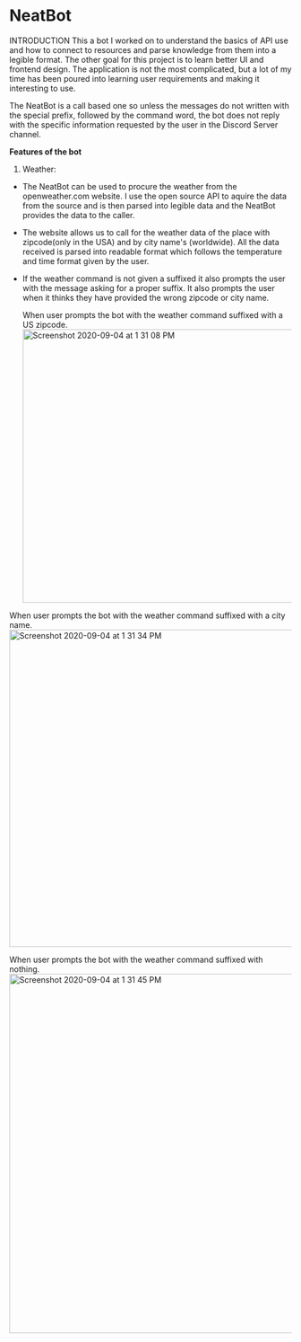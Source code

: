 # NeatBot

INTRODUCTION
This a bot I worked on to understand the basics of API use and how to connect to resources and parse knowledge from them into a legible format. The other goal for this project is to learn better UI and frontend design. The application is not the most complicated, but a lot of my time has been poured into learning user requirements and making it interesting to use.

The NeatBot is a call based one so unless the messages do not written with the special prefix, followed by the command word, the bot does not reply with the specific information requested by the user in the Discord Server channel.


<strong>Features of the bot</strong>



1) Weather: 
  - The NeatBot can be used to procure the weather from the openweather.com website. I use the open source API 
    to aquire the data from the source and is then parsed into legible data and the NeatBot provides the
    data to the caller. 
  
  - The website allows us to call for the weather data of the place with zipcode(only in the USA) and by city name's (worldwide).
    All the data received is parsed into readable format which follows the temperature and time format given by the user. 
  
  - If the weather command is not given a suffixed it also prompts the user with the message asking for a proper suffix. It also
    prompts the user when it thinks they have provided the wrong zipcode or city name. 
  
    When user prompts the bot with the weather command suffixed with a US zipcode.
    <img width="487" alt="Screenshot 2020-09-04 at 1 31 08 PM" src="https://user-images.githubusercontent.com/56141766/95640139-52af5c00-0a69-11eb-92ee-  247a65b692aa.png">

When user prompts the bot with the weather command suffixed with a city name.
<img width="565" alt="Screenshot 2020-09-04 at 1 31 34 PM" src="https://user-images.githubusercontent.com/56141766/95640156-66f35900-0a69-11eb-9f16-33f03e583a9b.png">

When user prompts the bot with the weather command suffixed with nothing.
<img width="640" alt="Screenshot 2020-09-04 at 1 31 45 PM" src="https://user-images.githubusercontent.com/56141766/95640367-7c1cb780-0a6a-11eb-9f03-bb59bf30b406.png">


